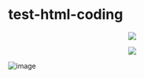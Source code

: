 # test-html-coding

 <!-- For Image -->

<p align="center">
  <img src="https://github.com/sabrinaMKE201073/test-html-coding/assets/95947484/5f8fe062-8e9b-414f-be56-00f91ab8dfb7">
</p>


<p align="center">
  <img src="https://github.com/sabrinaMKE201073/test-html-coding/assets/95947484/5eb4ff2f-47f2-443a-81ac-020d19fab683">
</p>



![image](https://github.com/sabrinaMKE201073/test-html-coding/assets/95947484/5eb4ff2f-47f2-443a-81ac-020d19fab683)



